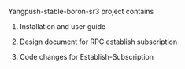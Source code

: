 Yangpush-stable-boron-sr3 project contains

1. Installation and user guide

2. Design document for RPC establish subscription

3. Code changes for Establish-Subscription
